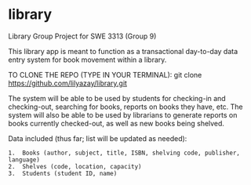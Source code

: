 # library
Library Group Project for SWE 3313 (Group 9)

This library app is meant to function as a transactional day-to-day data entry system for book movement within a library.

TO CLONE THE REPO (TYPE IN YOUR TERMINAL): git clone https://github.com/lilyazay/library.git

The system will be able to be used by students for checking-in and checking-out, searching for books, reports on books they have, etc.
The system will also be able to be used by librarians to generate reports on books currently checked-out, as well as new books being shelved. 

Data included (thus far; list will be updated as needed):

    1.	Books (author, subject, title, ISBN, shelving code, publisher, language)
    2.	Shelves (code, location, capacity)
    3.	Students (student ID, name)
